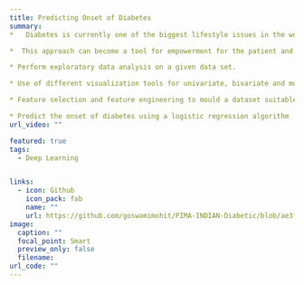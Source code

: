 ```yaml
---
title: Predicting Onset of Diabetes
summary: 
*   Diabetes is currently one of the biggest lifestyle issues in the world.

*  This approach can become a tool for empowerment for the patient and the clinician.

* Perform exploratory data analysis on a given data set.

* Use of different visualization tools for univariate, bivariate and multivariate analyses.

* Feature selection and feature engineering to mould a dataset suitable for prediction.

* Predict the onset of diabetes using a logistic regression algorithm
url_video: ""

featured: true
tags:
  - Deep Learning


links:
  - icon: Github
    icon_pack: fab
    name: ""
    url: https://github.com/goswamimohit/PIMA-INDIAN-Diabetic/blob/ae3ff15305a6870a5c48a2d1fc86a2ea58104a6f/Prediction%20of%20Onset%20of%20Diabetes.ipynb
image:
  caption: ""
  focal_point: Smart
  preview_only: false
  filename: 
url_code: ""
---
```

